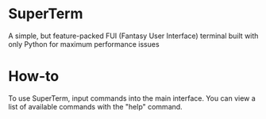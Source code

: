 # SuperTerm
A simple, but feature-packed FUI (Fantasy User Interface) terminal built with only Python for maximum performance issues 

# How-to
To use SuperTerm, input commands into the main interface. You can view a list of available commands with the "help" command.
